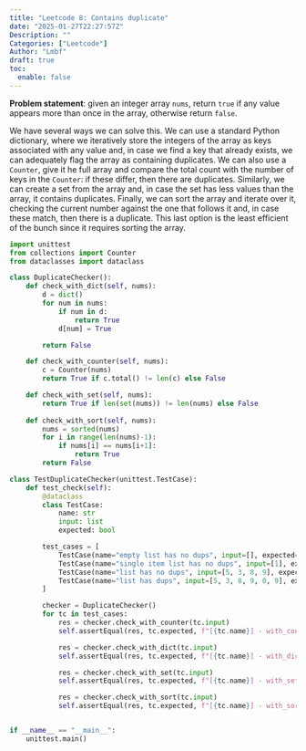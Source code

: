 ```yaml
---
title: "Leetcode 8: Contains duplicate"
date: "2025-01-27T22:27:57Z"
Description: ""
Categories: ["Leetcode"]
Author: "Lmbf"
draft: true
toc:
  enable: false
---
```


**Problem statement**: given an integer array `nums`, return `true` if any value appears more than once in the array, otherwise return `false`.

We have several ways we can solve this. We can use a standard Python dictionary, where we iteratively store the integers of the array as keys associated with any value and, in case we find a key that already exists, we can adequately flag the array as containing duplicates. We can also use a `Counter`, give it he full array and compare the total count with the number of keys in the `Counter`: if these differ, then there are duplicates. Similarly, we can create a set from the array and, in case the set has less values than the array, it contains duplicates. Finally, we can sort the array and iterate over it, checking the current number against the one that follows it and, in case these match, then there is a duplicate. This last option is the least efficient of the bunch since it requires sorting the array.

```python
import unittest
from collections import Counter
from dataclasses import dataclass

class DuplicateChecker():
    def check_with_dict(self, nums):
        d = dict()
        for num in nums:
            if num in d:
                return True
            d[num] = True

        return False

    def check_with_counter(self, nums):
        c = Counter(nums)
        return True if c.total() != len(c) else False

    def check_with_set(self, nums):
        return True if len(set(nums)) != len(nums) else False
    
    def check_with_sort(self, nums):
        nums = sorted(nums)
        for i in range(len(nums)-1):
            if nums[i] == nums[i+1]:
                return True
        return False

class TestDuplicateChecker(unittest.TestCase):
    def test_check(self):
        @dataclass
        class TestCase:
            name: str
            input: list
            expected: bool

        test_cases = [
            TestCase(name="empty list has no dups", input=[], expected=False),
            TestCase(name="single item list has no dups", input=[1], expected=False),
            TestCase(name="list has no dups", input=[5, 3, 8, 9], expected=False),
            TestCase(name="list has dups", input=[5, 3, 8, 9, 0, 9], expected=True)
        ]

        checker = DuplicateChecker()
        for tc in test_cases:
            res = checker.check_with_counter(tc.input)
            self.assertEqual(res, tc.expected, f"[{tc.name}] - with_counter, expected {tc.expected}, but got {res}")

            res = checker.check_with_dict(tc.input)
            self.assertEqual(res, tc.expected, f"[{tc.name}] - with_dict, expected {tc.expected}, but got {res}")

            res = checker.check_with_set(tc.input)
            self.assertEqual(res, tc.expected, f"[{tc.name}] - with_set, expected {tc.expected}, but got {res}")

            res = checker.check_with_sort(tc.input)
            self.assertEqual(res, tc.expected, f"[{tc.name}] - with_sort, expected {tc.expected}, but got {res}")


if __name__ == "__main__":
    unittest.main()
```